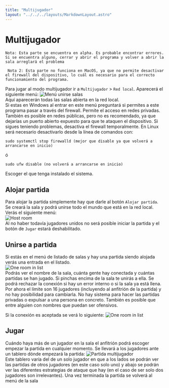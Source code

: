 ```yaml
---
title: "Multijugador"
layout: "../../../layouts/MarkdownLayout.astro"
---
```


# Multijugador

    Nota: Esta parte se encuentra en alpha. Es probable encontrar errores. Si se encuentra alguno, cerrar y abrir el programa y volver a abrir la sala arreglará el problema

     Nota 2: Esta parte no funciona en MacOS, ya que no permite desactivar el firewall del dispositivo, lo cuál es necesario para el correcto funcionamiento del programa.

Para jugar al modo multijugador ir a `Multijugador` > `Red local`. Aparecerá el siguiente menú:
![Menú unirse salas](/kekris/manual/multiplayer/roomsempty.png)  
Aquí aparecerán todas las salas abierta en la red local.  
Si estas en Windows al entrar en este menú preguntará si permites a este programa pasar a través del firewall. Permite el acceso en redes privadas. También es posible en redes públicas, pero no es recomendado, ya que dejarías un puerto abierto expuesto para que te ataquen el dispositivo. Si sigues teniendo problemas, desactiva el firewall temporalmente.
En Linux será necesario desactivarlo desde la línea de comandos con:

```
sudo systemctl stop firewalld (mejor que disable ya que volverá a arrancarse en inicio)
```

ó

```
sudo ufw disable (no volverá a arrancarse en inicio)
```

Escoger el que tenga instalado el sistema.

## Alojar partida

Para alojar la partida simplemente hay que darle al botón `Alojar partida`. Se creará la sala y podrá unirse todo el mundo que está en la red local.
Verás el siguiente menú:  
![Host room](/kekris/manual/multiplayer/hostroom.png)  
Al no haber todavía jugadores unidos no será posible iniciar la partida y el botón de `Jugar` estará deshabilitado.

## Unirse a partida

Si estás en el menú de listado de salas y hay una partida siendo alojada verás una entrada en el listado.  
![One room in list](/kekris/manual/multiplayer/oneroomlist.png)  
Podrás ver el nombre de la sala, cuánta gente hay conectada y cuántas partidas se han jugado. Si pinchas encima de la sala te unirás a ella. Se podrá rechazar la conexión si hay un error interno o si la sala ya está llena. Por ahora el límite son 16 jugadores (incluyendo al anfitrión de la partida) y no hay posibilidad para cambiarla. No hay sistema para hacer las partidas privadas o expulsar a una persona en concreto. También es posible que entre alguien con nombres que puedan ser ofensivos.

Si la conexión es aceptada se verá lo siguiente:
![One room in list](/kekris/manual/multiplayer/clientroom.png)

## Jugar

Cuándo haya más de un jugador en la sala el anfitrión podrá escoger empezar la partida en cualquier momento. Se llevará a los jugadores ante un tablero dónde empezará la partida:
![Partida multijugador](/kekris/manual/multiplayer/multiplayergame.png)  
Este tablero varía del de un solo jugador en que a los lados se podrán ver las partidas de otros jugadores (en este caso solo uno) y abajo se podrán ver las diferentes estrategias de ataque que hay (en el caso de ser solo dos jugadores son irrelevantes). Una vez terminada la partida se volverá al menú de la sala
